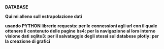 **DATABASE**

**Qui mi alleno sull estrapolazione dati** 

**usando PYTHON librerie**
**requests: per le connessioni agli url con il quale ottenere il contenuto delle pagine**
**bs4: per la navigazione al loro interno visione dati**
**sqlite3: per il salvataggio degli stessi sul databese**
**plotly: per la creazione di grafici**

